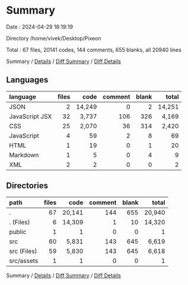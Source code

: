# Summary

Date : 2024-04-29 18:19:19

Directory /home/vivek/Desktop/Pixeon

Total : 67 files,  20141 codes, 144 comments, 655 blanks, all 20940 lines

Summary / [Details](details.md) / [Diff Summary](diff.md) / [Diff Details](diff-details.md)

## Languages
| language | files | code | comment | blank | total |
| :--- | ---: | ---: | ---: | ---: | ---: |
| JSON | 2 | 14,249 | 0 | 2 | 14,251 |
| JavaScript JSX | 32 | 3,737 | 106 | 326 | 4,169 |
| CSS | 25 | 2,070 | 36 | 314 | 2,420 |
| JavaScript | 4 | 59 | 2 | 8 | 69 |
| HTML | 1 | 19 | 0 | 1 | 20 |
| Markdown | 1 | 5 | 0 | 4 | 9 |
| XML | 2 | 2 | 0 | 0 | 2 |

## Directories
| path | files | code | comment | blank | total |
| :--- | ---: | ---: | ---: | ---: | ---: |
| . | 67 | 20,141 | 144 | 655 | 20,940 |
| . (Files) | 6 | 14,309 | 1 | 10 | 14,320 |
| public | 1 | 1 | 0 | 0 | 1 |
| src | 60 | 5,831 | 143 | 645 | 6,619 |
| src (Files) | 59 | 5,830 | 143 | 645 | 6,618 |
| src/assets | 1 | 1 | 0 | 0 | 1 |

Summary / [Details](details.md) / [Diff Summary](diff.md) / [Diff Details](diff-details.md)
